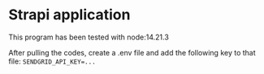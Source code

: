 # Strapi application

This program has been tested with node:14.21.3

After pulling the codes, create a .env file and add the following key to that file:
`SENDGRID_API_KEY=...`



